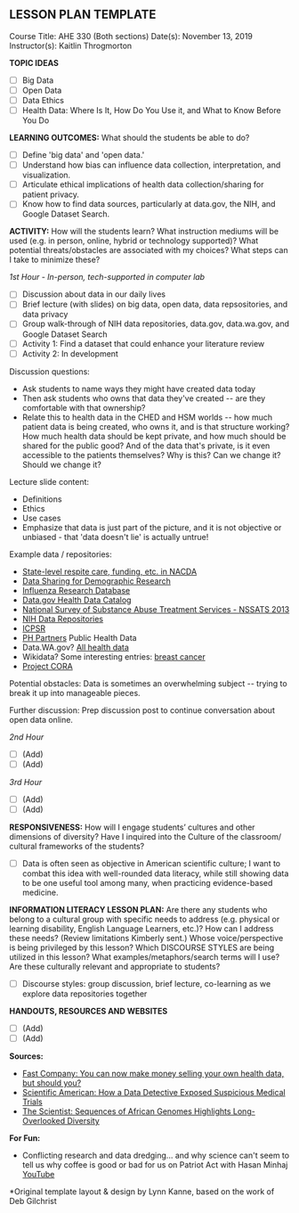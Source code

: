 ## LESSON PLAN TEMPLATE

Course Title: AHE 330 (Both sections)
Date(s): November 13, 2019 
Instructor(s): Kaitlin Throgmorton

**TOPIC IDEAS**
- [ ] Big Data
- [ ] Open Data
- [ ] Data Ethics
- [ ] Health Data: Where Is It, How Do You Use it, and What to Know Before You Do

**LEARNING OUTCOMES:** What should the students be able to do?
- [ ] Define 'big data' and 'open data.'
- [ ] Understand how bias can influence data collection, interpretation, and visualization. 
- [ ] Articulate ethical implications of health data collection/sharing for patient privacy. 
- [ ] Know how to find data sources, particularly at data.gov, the NIH, and Google Dataset Search.

**ACTIVITY:** How will the students learn? What instruction mediums will be used (e.g. in person, online, hybrid or technology supported)? What potential threats/obstacles are associated with my choices? What steps can I take to minimize these?

*1st Hour - In-person, tech-supported in computer lab*
- [ ] Discussion about data in our daily lives
- [ ] Brief lecture (with slides) on big data, open data, data repsositories, and data privacy
- [ ] Group walk-through of NIH data repositories, data.gov, data.wa.gov, and Google Dataset Search 
- [ ] Activity 1: Find a dataset that could enhance your literature review
- [ ] Activity 2: In development

Discussion questions:
- Ask students to name ways they might have created data today
- Then ask students who owns that data they've created -- are they comfortable with that ownership?
- Relate this to health data in the CHED and HSM worlds -- how much patient data is being created, who owns it, and is that structure working? How much health data should be kept private, and how much should be shared for the public good? And of the data that's private, is it even accessible to the patients themselves? Why is this? Can we change it? Should we change it?

Lecture slide content:
- Definitions
- Ethics
- Use cases
- Emphasize that data is just part of the picture, and it is not objective or unbiased - that 'data doesn't lie' is actually untrue!

Example data / repositories:
- [State-level respite care, funding, etc. in NACDA](https://www.icpsr.umich.edu/icpsrweb/NACDA/studies/6584/summary)
- [Data Sharing for Demographic Research](https://www.icpsr.umich.edu/icpsrweb/content/DSDR/index.html)
- [Influenza Research Database](https://www.fludb.org/brc/home.spg?decorator=influenza)
- [Data.gov Health Data Catalog](https://catalog.data.gov/dataset?_organization_limit=0&organization=hhs-gov#topic=health_navigation)
- [National Survey of Substance Abuse Treatment Services - NSSATS 2013](https://catalog.data.gov/dataset/national-survey-of-substance-abuse-treatment-services-n-ssats-2013)
- [NIH Data Repositories](https://www.nlm.nih.gov/NIHbmic/nih_data_sharing_repositories.html)
- [ICPSR](https://www.icpsr.umich.edu/icpsrweb/)
- [PH Partners](https://phpartners.org/ph_public/) Public Health Data
- Data.WA.gov? [All health data](https://data.wa.gov/browse?category=Health)
- Wikidata? Some interesting entries: [breast cancer](https://www.wikidata.org/wiki/Q128581)
- [Project CORA](https://www.projectcora.org) 

Potential obstacles: Data is sometimes an overwhelming subject -- trying to break it up into manageable pieces. 

Further discussion:
Prep discussion post to continue conversation about open data online. 

*2nd Hour*
- [ ] (Add)
- [ ] (Add)

*3rd Hour*
- [ ] (Add)
- [ ] (Add)

**RESPONSIVENESS:** How will I engage students’ cultures and other dimensions of diversity? Have I inquired into the Culture of the classroom/ cultural frameworks of the students?
- [ ] Data is often seen as objective in American scientific culture; I want to combat this idea with well-rounded data literacy, while still showing data to be one useful tool among many, when practicing evidence-based medicine. 

**INFORMATION LITERACY LESSON PLAN:** Are there any students who belong to a cultural group with specific needs to address (e.g.
physical or learning disability, English Language Learners, etc.)? How can I address these needs? (Review limitations Kimberly sent.) Whose voice/perspective is being privileged by this lesson? Which DISCOURSE STYLES are being utilized in this lesson? What examples/metaphors/search terms will I use? Are these culturally relevant and appropriate to students?
- [ ] Discourse styles: group discussion, brief lecture, co-learning as we explore data repositories together

**HANDOUTS, RESOURCES AND WEBSITES**
- [ ] (Add)
- [ ] (Add)

**Sources:**
- [Fast Company: You can now make money selling your own health data, but should you?](https://www.fastcompany.com/90409942/would-you-sell-your-own-health-data-theres-a-market-for-it-but-ethical-concerns-remain) 
- [Scientific American: How a Data Detective Exposed Suspicious Medical Trials](https://www.scientificamerican.com/article/how-a-data-detective-exposed-suspicious-medical-trials/)
- [The Scientist: Sequences of African Genomes Highlights Long-Overlooked Diversity](https://www.the-scientist.com/news-opinion/sequences-of-african-genomes-highlights-long-overlooked-diversity-66598)

**For Fun:**
- Conflicting research and data dredging... and why science can't seem to tell us why coffee is good or bad for us on Patriot Act with Hasan Minhaj [YouTube](https://www.youtube.com/watch?v=6HsC3wsTxms)


*Original template layout &amp; design by Lynn Kanne, based on the work of Deb Gilchrist
